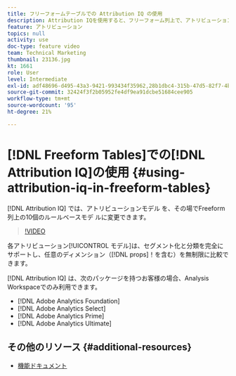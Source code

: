 ```yaml
---
title: フリーフォームテーブルでの Attribution IQ の使用
description: Attribution IQを使用すると、フリーフォーム列上で、アトリビューションモデルを10個のルールベースモデルのいずれかに変更できます。
feature: アトリビューション
topics: null
activity: use
doc-type: feature video
team: Technical Marketing
thumbnail: 23136.jpg
kt: 1661
role: User
level: Intermediate
exl-id: adf48696-d495-43a3-9421-993434f35962,28b1dbc4-315b-47d5-82f7-4b394ed31ad8,28b1dbc4-315b-47d5-82f7-4b394ed31ad8,adf48696-d495-43a3-9421-993434f35962
source-git-commit: 32424f3f2b05952fe4df9ea91dcbe51684cee905
workflow-type: tm+mt
source-wordcount: '95'
ht-degree: 21%

---
```


# [!DNL Freeform Tables]での[!DNL Attribution IQ]の使用 {#using-attribution-iq-in-freeform-tables}

[!DNL Attribution IQ] では、アトリビューションモデル  を、その場でFreeform列上の10個のルールベースモデ  ルに変更できます。

>[!VIDEO](https://video.tv.adobe.com/v/23136/?quality=12)

各アトリビューション[!UICONTROL モデル]は、セグメント化と分類を完全にサポートし、任意のディメンション（[!DNL props]！を含む）を無制限に比較できます。

[!DNL Attribution IQ] は、次のパッケージを持つお客様の場合、Analysis Workspaceでのみ利用できます。

* [!DNL Adobe Analytics Foundation]
* [!DNL Adobe Analytics Select]
* [!DNL Adobe Analytics Prime]
* [!DNL Adobe Analytics Ultimate]

## その他のリソース {#additional-resources}

* [機能ドキュメント](https://marketing.adobe.com/resources/help/ja_JP/analytics/analysis-workspace/attribution.html)
